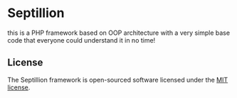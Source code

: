 # Septillion

this is a PHP framework based on OOP architecture with a very simple base code that everyone could understand it in no time!


## License

The Septillion framework is open-sourced software licensed under the [MIT license](LICENSE.md).
